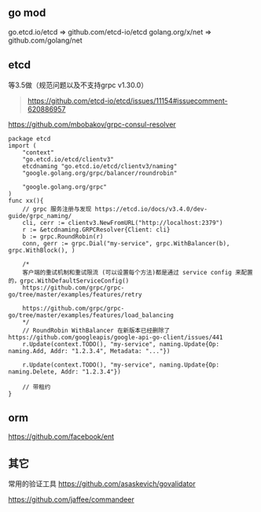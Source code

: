 ## go mod
go.etcd.io/etcd => github.com/etcd-io/etcd
golang.org/x/net => github.com/golang/net

## etcd
等3.5做（规范问题以及不支持grpc v1.30.0）
> https://github.com/etcd-io/etcd/issues/11154#issuecomment-620886957

https://github.com/mbobakov/grpc-consul-resolver
```
package etcd
import (
	"context"
	"go.etcd.io/etcd/clientv3"
	etcdnaming "go.etcd.io/etcd/clientv3/naming"
	"google.golang.org/grpc/balancer/roundrobin"

	"google.golang.org/grpc"
)
func xx(){
	// grpc 服务注册与发现 https://etcd.io/docs/v3.4.0/dev-guide/grpc_naming/
	cli, cerr := clientv3.NewFromURL("http://localhost:2379")
	r := &etcdnaming.GRPCResolver{Client: cli}
	b := grpc.RoundRobin(r)
	conn, gerr := grpc.Dial("my-service", grpc.WithBalancer(b), grpc.WithBlock(), )

	/*
	客户端的重试机制和重试限流 (可以设置每个方法)都是通过 service config 来配置的，grpc.WithDefaultServiceConfig()
	https://github.com/grpc/grpc-go/tree/master/examples/features/retry

	https://github.com/grpc/grpc-go/tree/master/examples/features/load_balancing
	*/
	// RoundRobin WithBalancer 在新版本已经删除了 https://github.com/googleapis/google-api-go-client/issues/441
	r.Update(context.TODO(), "my-service", naming.Update{Op: naming.Add, Addr: "1.2.3.4", Metadata: "..."})

	r.Update(context.TODO(), "my-service", naming.Update{Op: naming.Delete, Addr: "1.2.3.4"})

	// 带租约
}
```

## orm
https://github.com/facebook/ent

## 其它
常用的验证工具
https://github.com/asaskevich/govalidator

https://github.com/jaffee/commandeer
